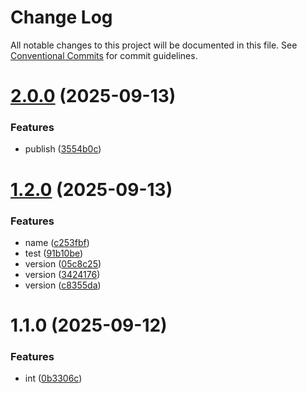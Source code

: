 # Change Log

All notable changes to this project will be documented in this file.
See [Conventional Commits](https://conventionalcommits.org) for commit guidelines.

# [2.0.0](https://github.com/Minyym/ym-lerna/compare/v1.2.0...v2.0.0) (2025-09-13)


### Features

* publish ([3554b0c](https://github.com/Minyym/ym-lerna/commit/3554b0ccfabd0b817f35cb3799ed973bc841ff7c))





# [1.2.0](https://github.com/Minyym/ym-lerna/compare/v1.1.0...v1.2.0) (2025-09-13)


### Features

* name ([c253fbf](https://github.com/Minyym/ym-lerna/commit/c253fbf49bb4052b03d36b7ab5633433377db425))
* test ([91b10be](https://github.com/Minyym/ym-lerna/commit/91b10be2505a3ede49a505b67a4efd0bf6723855))
* version ([05c8c25](https://github.com/Minyym/ym-lerna/commit/05c8c250814676218133e024f6f995f17bb1441d))
* version ([3424176](https://github.com/Minyym/ym-lerna/commit/34241763afc024010bd5095b285a0a018c833007))
* version ([c8355da](https://github.com/Minyym/ym-lerna/commit/c8355da585b1645b31954a990fc341bed435e60e))





# 1.1.0 (2025-09-12)


### Features

* int ([0b3306c](https://github.com/Minyym/ym-lerna/commit/0b3306c39768678940585cbfee4f948d0406f71d))
